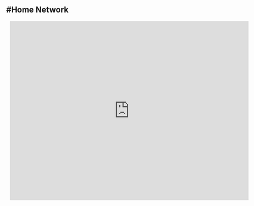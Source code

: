 #Home Network
---

<div style="width: 640px; height: 480px; margin: 10px; position: relative;"><iframe allowfullscreen frameborder="0" style="width:640px; height:480px" src="https://lucid.app/documents/embeddedchart/62144023-92eb-466b-92cf-c2d1c327f3c1" id="fvu-UOUoug2T"></iframe></div>